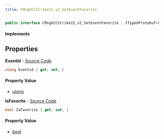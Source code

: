 ```yaml
---
title: CMsgGCCStrike15_v2_SetEventFavorite
---
```


```csharp
public interface CMsgGCCStrike15_v2_SetEventFavorite : ITypedProtobuf<CMsgGCCStrike15_v2_SetEventFavorite>, INativeHandle
```

#### Implements

## Properties

**Eventid** - [Source Code](https://github.com/swiftly-solution/swiftlys2/blob/master/managed/src/SwiftlyS2.Generated/Protobufs/Interfaces/CMsgGCCStrike15_v2_SetEventFavorite.cs#L13)

```csharp
ulong Eventid { get; set; }
```

#### Property Value

- [ulong](https://learn.microsoft.com/dotnet/api/system.uint64)

**IsFavorite** - [Source Code](https://github.com/swiftly-solution/swiftlys2/blob/master/managed/src/SwiftlyS2.Generated/Protobufs/Interfaces/CMsgGCCStrike15_v2_SetEventFavorite.cs#L16)

```csharp
bool IsFavorite { get; set; }
```

#### Property Value

- [bool](https://learn.microsoft.com/dotnet/api/system.boolean)

